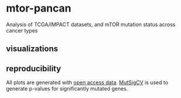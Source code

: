 
# mtor-pancan

Analysis of TCGA/IMPACT datasets, and mTOR mutation status across cancer types

## visualizations



## reproducibility

All plots are generated with [open access data](https://portal.gdc.cancer.gov/). 
[MutSigCV](https://software.broadinstitute.org/cancer/cga/mutsig) is used to generate p-values for significantly mutated genes.
